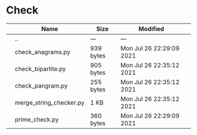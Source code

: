 # Check

<table><thead><tr class="header"><th></th><th>Name</th><th>Size</th><th>Modified</th><th></th></tr></thead><tbody><tr class="odd"><td></td><td><span class="goup">..</span></td><td>—</td><td>—</td><td></td></tr><tr class="even"><td></td><td><span class="name">check_anagrams.py</span></td><td>939 bytes</td><td>Mon Jul 26 22:29:09 2021</td><td></td></tr><tr class="odd"><td></td><td><span class="name">check_bipartite.py</span></td><td>905 bytes</td><td>Mon Jul 26 22:35:12 2021</td><td></td></tr><tr class="even"><td></td><td><span class="name">check_pangram.py</span></td><td>255 bytes</td><td>Mon Jul 26 22:35:12 2021</td><td></td></tr><tr class="odd"><td></td><td><span class="name">merge_string_checker.py</span></td><td>1 KB</td><td>Mon Jul 26 22:35:12 2021</td><td></td></tr><tr class="even"><td></td><td><span class="name">prime_check.py</span></td><td>360 bytes</td><td>Mon Jul 26 22:29:09 2021</td><td></td></tr></tbody></table>
